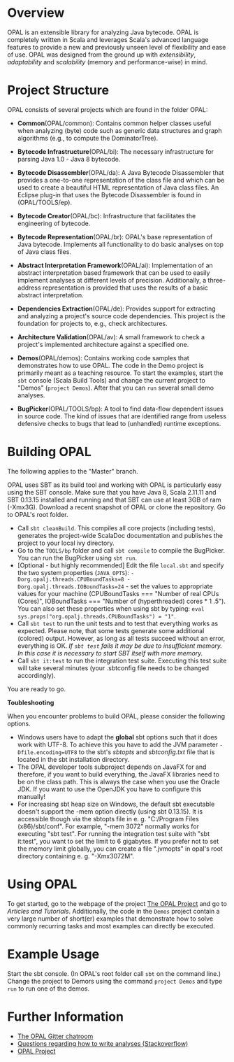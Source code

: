 # Overview
OPAL is an extensible library for analyzing Java bytecode. OPAL is completely written in Scala and leverages Scala's
advanced language features to provide a new and previously unseen level of flexibility and ease of use.
OPAL was designed from the ground up with *extensibility*, *adaptability* and *scalability* (memory and performance-wise) in mind.

# Project Structure
OPAL consists of several projects which are found in the folder OPAL:

* **Common**(OPAL/common): Contains common helper classes useful when analyzing (byte) code such as generic data structures and graph algorithms (e.g., to compute the DominatorTree).

* **Bytecode Infrastructure**(OPAL/bi): The necessary infrastructure for parsing Java 1.0 - Java 8 bytecode.

* **Bytecode Disassembler**(OPAL/da): A Java Bytecode Disassembler that provides a one-to-one representation of the class file and which can be used to create a beautiful HTML representation of Java class files. An Eclipse plug-in that uses the Bytecode Disassembler is found in (OPAL/TOOLS/ep).

* **Bytecode Creator**(OPAL/bc): Infrastructure that facilitates the engineering of bytecode.

* **Bytecode Representation**(OPAL/br): OPAL's base representation of Java bytecode. Implements all functionality to do basic analyses on top of Java class files.

* **Abstract Interpretation Framework**(OPAL/ai): Implementation of an abstract interpretation based framework that can be used to easily implement analyses at different levels of precision. Additionally, a three-address representation is provided that uses the results of a basic abstract interpretation.

* **Dependencies Extraction**(OPAL/de): Provides support for extracting and analyzing a project's source code dependencies. This project is the foundation for projects to, e.g., check architectures.

* **Architecture Validation**(OPAL/av): A small framework to check a project's implemented architecture against a specified one.

* **Demos**(OPAL/demos): Contains working code samples that demonstrates how to use OPAL. The code in the Demo project is primarily meant as a teaching resource. To start the examples, start the `sbt` console (Scala Build Tools) and change the current project to "Demos" (`project Demos`). After that you can `run` several small demo analyses.

* **BugPicker**(OPAL/TOOLS/bp): A tool to find data-flow dependent issues in source code. The kind of issues that are identified range from useless defensive checks to bugs that lead to (unhandled) runtime exceptions.

# Building OPAL
The following applies to the "Master" branch.

OPAL uses SBT as its build tool and working with OPAL is particularly easy using the SBT console.
Make sure that you have Java 8, Scala 2.11.11 and SBT 0.13.15 installed and running and that SBT can use at least 3GB of ram (-Xmx3G). Download a recent snapshot of OPAL or clone the repository.
Go to OPAL's root folder.

* Call `sbt cleanBuild`. This compiles all core projects (including tests), generates the project-wide ScalaDoc documentation and publishes the project to your local ivy directory.
* Go to the `TOOLS/bp` folder and call `sbt compile` to compile the BugPicker. You can run the BugPicker using `sbt run`.
* [Optional - but highly recommended] Edit the file `local.sbt` and specify the two system properties (`JAVA_OPTS`): `-Dorg.opalj.threads.CPUBoundTasks=8
-Dorg.opalj.threads.IOBoundTasks=24` - set the values to appropriate values for your machine (CPUBoundTasks === "Number of real CPUs (Cores)", IOBoundTasks === "Number of (hyperthreaded) cores * 1 .5"). You can also set these properties when using sbt by typing: `eval sys.props("org.opalj.threads.CPUBoundTasks") = "1"`.
* Call `sbt test` to run the unit tests and to test that everything works as expected. Please note, that some tests generate some additional (colored) output. However, as long as all tests succeed without an error, everything is OK. *If `sbt test` fails it may be due to insufficient memory. In this case it is necessary to start SBT itself with more memory.*
* Call `sbt it:test` to run the integration test suite. Executing this test suite will take several minutes (your .sbtconfig file needs to be changed accordingly).

You are ready to go.

**Toubleshooting**

When you encounter problems to build OPAL, please consider the following options.

 - Windows users have to adapt the __global__ sbt options such that it does work with UTF-8. To achieve this you have to add the JVM parameter `-Dfile.encoding=UTF8` to the sbt's _sbtopts_ and _sbtconfig.txt_ file that is located in the sbt installation directory.
 - The OPAL developer tools subproject depends on JavaFX for and therefore, if you want to build everything, the JavaFX libraries need to be on the class path. This is always the case when you use the Oracle JDK. If you want to use the OpenJDK you have to configure this manually!
 - For increasing sbt heap size on Windows, the default sbt executable doesn't support the -mem option directly (using sbt 0.13.15). It is accessible though via the sbtopts file in e. g. "C:/Program Files (x86)/sbt/conf". For example, "-mem 3072" normally works for executing "sbt test". For running the integration test suite with "sbt it:test", you want to set the limit to 6 gigabytes. If you prefer not to set the memory limit globally, you can create a file ".jvmopts" in opal's root directory containing e. g. "-Xmx3072M".

# Using OPAL
To get started, go to the webpage of the project [The OPAL Project](http://www.opal-project.de) and go to *Articles and Tutorials*. Additionally, the code in the `Demos` project contain a very large number of short(er) examples that demonstrate how to solve commonly recurring tasks and most examples can directly be executed.

# Example Usage
Start the sbt console. (In OPAL's root folder call `sbt` on the command line.)
Change the project to Demors using the command `project Demos` and type `run` to run one of the demos.

# Further Information
* [The OPAL Gitter chatroom](https://gitter.im/OPAL-Project)
* [Questions regarding how to write analyses (Stackoverflow)](http://stackoverflow.com/questions/tagged/opal-framework?sort=newest)
* [OPAL Project](http://www.opal-project.de)
